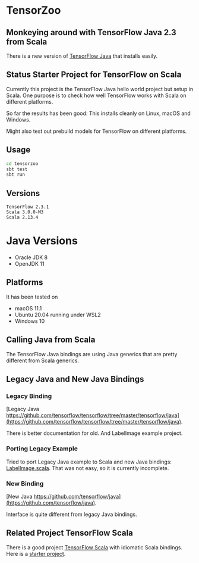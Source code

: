 # TensorZoo

## Monkeying around with TensorFlow Java 2.3 from Scala

There is a new version of [TensorFlow Java](https://www.tensorflow.org/install/lang_java) that installs easily.

## Status Starter Project for TensorFlow on Scala

Currently this project is the TensorFlow Java hello world project but setup in Scala. 
One purpose is to check how well TensorFlow works with Scala on different platforms. 

So far the results has been good: This installs cleanly on Linux, macOS and Windows.

Might also test out prebuild models for TensorFlow on different platforms.


## Usage

``` sh
cd tensorzoo
sbt test
sbt run
```

## Versions

```
TensorFlow 2.3.1
Scala 3.0.0-M3
Scala 2.13.4
```

# Java Versions

* Oracle JDK 8
* OpenJDK 11

## Platforms

It has been tested on

* macOS 11.1
* Ubuntu 20.04 running under WSL2
* Windows 10

## Calling Java from Scala

The TensorFlow Java bindings are using Java generics that are pretty different from Scala generics.

## Legacy Java and New Java Bindings

### Legacy Binding

[Legacy Java https://github.com/tensorflow/tensorflow/tree/master/tensorflow/java](https://github.com/tensorflow/tensorflow/tree/master/tensorflow/java).

There is better documentation for old. And LabelImage example project.

### Porting Legacy Example

Tried to port Legacy Java example to Scala and new Java bindings: [LabelImage.scala](https://github.com/sami-badawi/tensorzoo/blob/main/src/main/scala/LabelImage.scala). That was not easy, so it is currently incomplete.


### New Binding

[New Java https://github.com/tensorflow/java](https://github.com/tensorflow/java).

Interface is quite different from legacy Java bindings.

## Related Project TensorFlow Scala

There is a good project [TensorFlow Scala](https://github.com/eaplatanios/tensorflow_scala) with idiomatic  Scala bindings.
Here is a [starter project](https://github.com/sami-badawi/tf_scala_ex).


